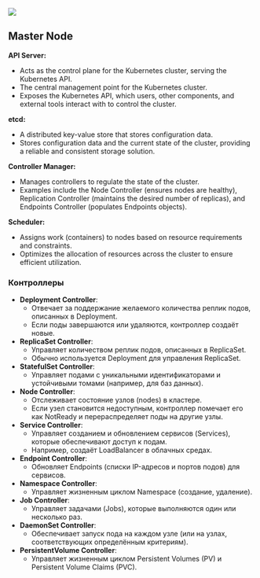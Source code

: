 ![](Pasted%20image%2020250219142208.png)

## Master Node

**API Server:**

- Acts as the control plane for the Kubernetes cluster, serving the Kubernetes API.
- The central management point for the Kubernetes cluster.
- Exposes the Kubernetes API, which users, other components, and external tools interact with to control the cluster.

**etcd:**

- A distributed key-value store that stores configuration data.
- Stores configuration data and the current state of the cluster, providing a reliable and consistent storage solution.

**Controller Manager:**

- Manages controllers to regulate the state of the cluster.
- Examples include the Node Controller (ensures nodes are healthy), Replication Controller (maintains the desired number of replicas), and Endpoints Controller (populates Endpoints objects).

**Scheduler:**

- Assigns work (containers) to nodes based on resource requirements and constraints.
- Optimizes the allocation of resources across the cluster to ensure efficient utilization.

### Контроллеры

- **Deployment Controller**:
    - Отвечает за поддержание желаемого количества реплик подов, описанных в Deployment.
    - Если поды завершаются или удаляются, контроллер создаёт новые.    
- **ReplicaSet Controller**:
    - Управляет количеством реплик подов, описанных в ReplicaSet.
    - Обычно используется Deployment для управления ReplicaSet.
- **StatefulSet Controller**:
    - Управляет подами с уникальными идентификаторами и устойчивыми томами (например, для баз данных).    
- **Node Controller**:
    - Отслеживает состояние узлов (nodes) в кластере.
    - Если узел становится недоступным, контроллер помечает его как NotReady и перераспределяет поды на другие узлы.    
- **Service Controller**:
    - Управляет созданием и обновлением сервисов (Services), которые обеспечивают доступ к подам.
    - Например, создаёт LoadBalancer в облачных средах.
- **Endpoint Controller**:
    - Обновляет Endpoints (списки IP-адресов и портов подов) для сервисов.
- **Namespace Controller**:
    - Управляет жизненным циклом Namespace (создание, удаление).
- **Job Controller**:
    - Управляет задачами (Jobs), которые выполняются один или несколько раз.
- **DaemonSet Controller**:
    - Обеспечивает запуск пода на каждом узле (или на узлах, соответствующих определённым критериям). 
- **PersistentVolume Controller**:
    - Управляет жизненным циклом Persistent Volumes (PV) и Persistent Volume Claims (PVC).